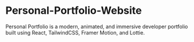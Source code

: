 # Personal-Portfolio-Website
Personal Portfolio is a modern, animated, and immersive developer portfolio built using React, TailwindCSS, Framer Motion, and Lottie.
